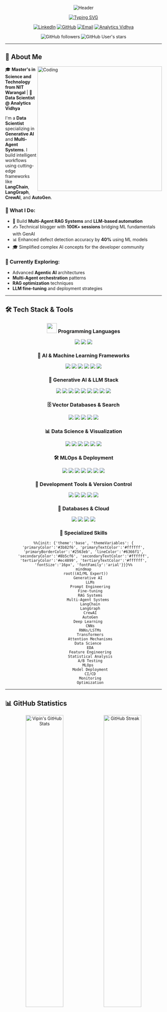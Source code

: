 <div align="center">

![Header](https://capsule-render.vercel.app/api?type=waving&color=gradient&customColorList=6,11,20&height=300&section=header&text=Vipin%20Vashisth&fontSize=80&fontColor=fff&animation=fadeIn&fontAlignY=38&desc=Data%20Scientist%20|%20Generative%20AI%20Specialist%20|%20Multi-Agent%20Systems%20Expert&descAlignY=55&descAlign=50)

[![Typing SVG](https://readme-typing-svg.herokuapp.com?font=Fira+Code&weight=600&size=22&pause=1000&color=6366F1&center=true&vCenter=true&random=false&width=800&lines=🤖+Building+Intelligent+AI+Systems+with+LLMs;🔗+Multi-Agent+Systems+%26+Agentic+Frameworks;📚+100K%2B+Blog+Sessions+on+Analytics+Vidhya;⚡+60%25+Workflow+Efficiency+Improvement;🎯+Bridging+ML+Fundamentals+with+GenAI;🚀+Passionate+about+AI+Research+%26+Innovation)](https://git.io/typing-svg)

</div>

<div align="center">

[![LinkedIn](https://img.shields.io/badge/LinkedIn-0077B5?style=for-the-badge&logo=linkedin&logoColor=white)](https://www.linkedin.com/in/vipinvsist/)
[![GitHub](https://img.shields.io/badge/GitHub-100000?style=for-the-badge&logo=github&logoColor=white)](https://github.com/vipinvsist)
[![Email](https://img.shields.io/badge/Email-D14836?style=for-the-badge&logo=gmail&logoColor=white)](mailto:vashistvipin42@gmail.com)
[![Analytics Vidhya](https://img.shields.io/badge/Analytics_Vidhya-00D9FF?style=for-the-badge&logo=google-analytics&logoColor=white)](https://www.analyticsvidhya.com/blog/author/vipinvsist/)

![GitHub followers](https://img.shields.io/github/followers/vipinvsist?style=for-the-badge&color=blue&logo=github)
![GitHub User's stars](https://img.shields.io/github/stars/vipinvsist?style=for-the-badge&color=yellow&logo=github)

</div>

---

## 🚀 About Me

<img align="right" alt="Coding" width="400" src="https://raw.githubusercontent.com/abhisheknaiidu/abhisheknaiidu/master/code.gif">

🎓 **Master's in Science and Technology from NIT Warangal** | 💼 **Data Scientist @ Analytics Vidhya**

I'm a **Data Scientist** specializing in **Generative AI** and **Multi-Agent Systems**. I build intelligent workflows using cutting-edge frameworks like **LangChain**, **LangGraph**, **CrewAI**, and **AutoGen**.

### 🎯 What I Do:
- 🤖 Build **Multi-Agent RAG Systems** and **LLM-based automation**
- ✍️ Technical blogger with **100K+ sessions** bridging ML fundamentals with GenAI
- 📊 Enhanced defect detection accuracy by **40%** using ML models
- 🎓 Simplified complex AI concepts for the developer community

### 🌱 Currently Exploring:
- Advanced **Agentic AI** architectures
- **Multi-Agent orchestration** patterns
- **RAG optimization** techniques
- **LLM fine-tuning** and deployment strategies

---

## 🛠️ Tech Stack & Tools

<div align="center">

### <img src="https://media2.giphy.com/media/QssGEmpkyEOhBCb7e1/giphy.gif?cid=ecf05e47a0n3gi1bfqntqmob8g9aid1oyj2wr3ds3mg700bl&rid=giphy.gif" width="32"> Programming Languages

<p>
    <img src="https://img.shields.io/badge/Python-FFD43B?style=for-the-badge&logo=python&logoColor=blue" />
    <img src="https://img.shields.io/badge/C%2B%2B-00599C?style=for-the-badge&logo=c%2B%2B&logoColor=white" />
    <img src="https://img.shields.io/badge/MySQL-005C84?style=for-the-badge&logo=mysql&logoColor=white" />
</p>

### 🤖 AI & Machine Learning Frameworks

<p>
    <img src="https://img.shields.io/badge/PyTorch-EE4C2C?style=for-the-badge&logo=pytorch&logoColor=white" />
    <img src="https://img.shields.io/badge/TensorFlow-FF6F00?style=for-the-badge&logo=tensorflow&logoColor=white" />
    <img src="https://img.shields.io/badge/Keras-FF0000?style=for-the-badge&logo=keras&logoColor=white" />
    <img src="https://img.shields.io/badge/scikit--learn-F7931E?style=for-the-badge&logo=scikit-learn&logoColor=white" />
    <img src="https://img.shields.io/badge/OpenCV-27338e?style=for-the-badge&logo=OpenCV&logoColor=white" />
    <img src="https://img.shields.io/badge/YOLO-00FFFF?style=for-the-badge&logo=yolo&logoColor=black" />
</p>

### 🧠 Generative AI & LLM Stack

<p>
    <img src="https://img.shields.io/badge/🤗_Hugging_Face-FFD21E?style=for-the-badge&logoColor=black" />
    <img src="https://img.shields.io/badge/🦜_LangChain-1C3C3C?style=for-the-badge" />
    <img src="https://img.shields.io/badge/🕸️_LangGraph-121212?style=for-the-badge" />
    <img src="https://img.shields.io/badge/🚢_CrewAI-6366F1?style=for-the-badge" />
    <img src="https://img.shields.io/badge/⚡_AutoGen-8B5CF6?style=for-the-badge" />
    <img src="https://img.shields.io/badge/📚_RAG-10B981?style=for-the-badge" />
    <img src="https://img.shields.io/badge/OpenAI-412991?style=for-the-badge&logo=openai&logoColor=white" />
    <img src="https://img.shields.io/badge/Anthropic-191919?style=for-the-badge&logo=anthropic&logoColor=white" />
    <img src="https://img.shields.io/badge/Gemini-8E75B2?style=for-the-badge&logo=google-gemini&logoColor=white" />
</p>

### 🗄️ Vector Databases & Search

<p>
    <img src="https://img.shields.io/badge/Pinecone-000000?style=for-the-badge&logo=pinecone&logoColor=white" />
    <img src="https://img.shields.io/badge/ChromaDB-FF6584?style=for-the-badge" />
    <img src="https://img.shields.io/badge/FAISS-0467DF?style=for-the-badge&logo=meta&logoColor=white" />
    <img src="https://img.shields.io/badge/Weaviate-00C7B7?style=for-the-badge&logo=weaviate&logoColor=white" />
    <img src="https://img.shields.io/badge/Qdrant-DC244C?style=for-the-badge" />
</p>

### 📊 Data Science & Visualization

<p>
    <img src="https://img.shields.io/badge/Pandas-150458?style=for-the-badge&logo=pandas&logoColor=white" />
    <img src="https://img.shields.io/badge/NumPy-013243?style=for-the-badge&logo=numpy&logoColor=white" />
    <img src="https://img.shields.io/badge/Plotly-3F4F75?style=for-the-badge&logo=plotly&logoColor=white" />
    <img src="https://img.shields.io/badge/Matplotlib-11557c?style=for-the-badge&logo=python&logoColor=white" />
    <img src="https://img.shields.io/badge/Seaborn-3776AB?style=for-the-badge&logo=python&logoColor=white" />
    <img src="https://img.shields.io/badge/Jupyter-F37626?style=for-the-badge&logo=jupyter&logoColor=white" />
</p>

### 🛠️ MLOps & Deployment

<p>
    <img src="https://img.shields.io/badge/Docker-2496ED?style=for-the-badge&logo=docker&logoColor=white" />
    <img src="https://img.shields.io/badge/AWS-232F3E?style=for-the-badge&logo=amazon-aws&logoColor=white" />
    <img src="https://img.shields.io/badge/Streamlit-FF4B4B?style=for-the-badge&logo=streamlit&logoColor=white" />
    <img src="https://img.shields.io/badge/Gradio-FB7900?style=for-the-badge&logo=gradio&logoColor=white" />
    <img src="https://img.shields.io/badge/FastAPI-009688?style=for-the-badge&logo=fastapi&logoColor=white" />
    <img src="https://img.shields.io/badge/Hugging_Face_Spaces-FFD21E?style=for-the-badge&logo=huggingface&logoColor=black" />
    <img src="https://img.shields.io/badge/Flask-000000?style=for-the-badge&logo=flask&logoColor=white" />
</p>

### 🔧 Development Tools & Version Control

<p>
    <img src="https://img.shields.io/badge/Git-F05032?style=for-the-badge&logo=git&logoColor=white" />
    <img src="https://img.shields.io/badge/GitHub-181717?style=for-the-badge&logo=github&logoColor=white" />
    <img src="https://img.shields.io/badge/VS_Code-007ACC?style=for-the-badge&logo=visual-studio-code&logoColor=white" />
    <img src="https://img.shields.io/badge/Colab-F9AB00?style=for-the-badge&logo=googlecolab&logoColor=white" />
    <img src="https://img.shields.io/badge/n8n-EA4B71?style=for-the-badge&logo=n8n&logoColor=white" />
</p>

### 💾 Databases & Cloud

<p>
    <img src="https://img.shields.io/badge/PostgreSQL-316192?style=for-the-badge&logo=postgresql&logoColor=white" />
    <img src="https://img.shields.io/badge/MongoDB-4EA94B?style=for-the-badge&logo=mongodb&logoColor=white" />
    <img src="https://img.shields.io/badge/SQLite-07405E?style=for-the-badge&logo=sqlite&logoColor=white" />
    <img src="https://img.shields.io/badge/MySQL-005C84?style=for-the-badge&logo=mysql&logoColor=white" />
</p>

</div>

<div align="center">

### 🎯 Specialized Skills
```mermaid
%%{init: {'theme':'base', 'themeVariables': { 'primaryColor':'#3b82f6', 'primaryTextColor':'#ffffff', 'primaryBorderColor':'#2563eb', 'lineColor':'#6366f1', 'secondaryColor':'#8b5cf6', 'secondaryTextColor':'#ffffff', 'tertiaryColor':'#ec4899', 'tertiaryTextColor':'#ffffff', 'fontSize':'16px', 'fontFamily':'arial'}}}%%
mindmap
  root((AI/ML Expert))
    Generative AI
      LLMs
      Prompt Engineering
      Fine-tuning
      RAG Systems
    Multi-Agent Systems
      LangChain
      LangGraph
      CrewAI
      AutoGen
    Deep Learning
      CNNs
      RNNs/LSTMs
      Transformers
      Attention Mechanisms
    Data Science
      EDA
      Feature Engineering
      Statistical Analysis
      A/B Testing
    MLOps
      Model Deployment
      CI/CD
      Monitoring
      Optimization
```

</div>

---

## 📊 GitHub Statistics

<div align="center">
  <img width="49%" src="https://github-readme-stats.vercel.app/api?username=vipinvsist&show_icons=true&theme=radical&hide_border=true&bg_color=0D1117&title_color=6366F1&icon_color=6366F1&text_color=FFFFFF&count_private=true" alt="Vipin's GitHub Stats" />
  <img width="49%" src="https://github-readme-streak-stats.herokuapp.com/?user=vipinvsist&theme=radical&hide_border=true&background=0D1117&ring=6366F1&fire=FF6B6B&currStreakLabel=6366F1" alt="GitHub Streak" />
</div>

<div align="center">
  <img width="49%" src="https://github-readme-stats.vercel.app/api/top-langs/?username=vipinvsist&layout=compact&theme=radical&hide_border=true&bg_color=0D1117&title_color=6366F1&text_color=FFFFFF&langs_count=10" alt="Top Languages" />
  <img width="49%" src="https://github-contributor-stats.vercel.app/api?username=vipinvsist&theme=radical&hide_border=true&bg_color=0D1117&title_color=6366F1&text_color=FFFFFF" alt="Contribution Stats" />
</div>

<div align="center">
  <img src="https://github-readme-activity-graph.vercel.app/graph?username=vipinvsist&theme=react-dark&hide_border=true&area=true&bg_color=0D1117&color=6366F1&line=6366F1&point=FF6B6B" width="98%" alt="Contribution Graph" />
</div>

---

## 🎯 Projects

<div align="center">

### 🤖 Autograder - AI Evaluation System

<img src="https://img.shields.io/badge/Status-Active-success?style=flat-square" /> <img src="https://img.shields.io/badge/Type-AI%20Evaluation-blue?style=flat-square" /> <img src="https://img.shields.io/badge/Impact-High-orange?style=flat-square" />

Developed a robust framework to automatically evaluate the performance and compliance of RAG pipelines and agentic workflows. The system defines critical metrics for accuracy including Precision@k and F1-score, ensuring quality assessment of AI-powered solutions. This comprehensive evaluation framework provides actionable insights for optimizing RAG systems and multi-agent workflows.

**Tech Stack:** `Python` `NLP` `LLMs` `RAG Evaluation` `Metrics Framework` `Automation`

---

### 💬 Blog Website Chatbot - Intelligent Learning Assistant

<img src="https://img.shields.io/badge/Status-Active-success?style=flat-square" /> <img src="https://img.shields.io/badge/Type-Multi--Agent%20RAG-blue?style=flat-square" /> <img src="https://img.shields.io/badge/Users-Growing-green?style=flat-square" />

Designed and implemented a dynamic blog chatbot that leverages both current and related blog content to answer user queries. Integrated an agent-based RAG system, allowing the chatbot to not only resolve queries but also generate personalized learning paths based on available resources. Users can further customize their learning roadmap within the same session, enhancing the personalization and interactivity of the platform.

**Tech Stack:** `LangChain` `Agent-based RAG` `Multi-Agent Systems` `Streamlit` `Vector DB` `Personalization Engine`

---

### 🎯 Query Resolution System - AI-Powered Support

<img src="https://img.shields.io/badge/Status-Production-success?style=flat-square" /> <img src="https://img.shields.io/badge/Efficiency-60%25%20↑-brightgreen?style=flat-square" /> <img src="https://img.shields.io/badge/Type-Agentic%20AI-blue?style=flat-square" />

Developed an AI-powered query resolution system that integrates RAG (Retrieval-Augmented Generation) and Agentic AI to boost response accuracy and efficiency by over 60%. The system orchestrates multi-agent workflows using CrewAI for streamlined agent coordination and LangChain for LLM-based retrieval, enabling precise and context-aware query handling across a variety of domains.

**Tech Stack:** `CrewAI` `LangChain` `RAG` `Agentic AI` `Multi-Agent Orchestration` `Context Management`

---

### 🏥 Smart Health Assistant - Personalized Wellness Platform

<img src="https://img.shields.io/badge/Status-Active-success?style=flat-square" /> <img src="https://img.shields.io/badge/Type-Health%20AI-blue?style=flat-square" /> <img src="https://img.shields.io/badge/Personalization-AI--Driven-purple?style=flat-square" />

Built a Smart Health Assistant that gathers user-specific data to provide personalized health recommendations. Utilizing specialized AI agents, the assistant delivers tailored meal plans and creates customized workout schedules. The system provides a comprehensive, individualized health plan designed to optimize well-being, empowering users to track and improve their physical health efficiently.

**Tech Stack:** `Multi-Agent Systems` `Python` `AI/ML` `Data Processing` `Personalization` `LangChain` `AutoGen`

</div>

---


## 🎓 Education & Certifications

<div align="center">

### 🏛️ Education
**Master's in Science and Technology** - Electronics Specialization | National Institute of Technology, Warangal  
**Bachelor of Science** | Pt. Neki Ram Sharma Govt. College

### 🏆 Certifications
[![Machine Learning Specialization](https://img.shields.io/badge/Stanford-Machine_Learning_Specialization-red?style=for-the-badge&logo=stanford)](https://www.coursera.org/account/accomplishments/specialization/certificate/Q6T9SAZ5SLN6)
[![Complete Generative AI Course](https://img.shields.io/badge/Udemy-Generative_AI_with_LangChain-purple?style=for-the-badge&logo=udemy)](https://www.udemy.com/certificate/UC-3bcfbd6a-f475-4743-88a1-e009262b56c7/)
[![CISCO](https://img.shields.io/badge/CISCO-Data_Analytics_Essentials-blue?style=for-the-badge&logo=cisco)](https://drive.google.com/drive/folders/1M-eDsKPwKg8XU-fQo_r75HN9jvDxXub_)
![HackerRank](https://img.shields.io/badge/HackerRank-Gold_Badge-yellow?style=for-the-badge&logo=hackerrank&logoColor=black)

</div>

---

<!-- ## 🏆 GitHub Trophies

<div align="center">
  
[![trophy](https://github-profile-trophy.vercel.app/?username=vipinvsist&theme=radical&no-frame=true&no-bg=true&margin-w=4&column=7)](https://github.com/ryo-ma/github-profile-trophy)

</div>

--- -->
## 🌟 Areas of Interest

<div align="center">

<table>
<tr>
<td align="center" width="20%">
<img src="https://img.icons8.com/fluency/96/000000/artificial-intelligence.png" width="50"/><br/>
<b>Generative AI</b><br/>
<sub>LLMs • RAG • Fine-tuning</sub>
</td>
<td align="center" width="20%">
<img src="https://img.icons8.com/color/96/000000/bot.png" width="50"/><br/>
<b>Multi-Agent Systems</b><br/>
<sub>LangChain • CrewAI • AutoGen</sub>
</td>
<td align="center" width="20%">
<img src="https://img.icons8.com/fluency/96/000000/brain.png" width="50"/><br/>
<b>Deep Learning</b><br/>
<sub>CNNs • Transformers • RNNs</sub>
</td>
<td align="center" width="20%">
<img src="https://img.icons8.com/fluency/96/000000/combo-chart.png" width="50"/><br/>
<b>Data Science</b><br/>
<sub>ML • Analytics • Visualization</sub>
</td>
<td align="center" width="20%">
<img src="https://img.icons8.com/fluency/96/000000/artificial-intelligence.png" width="50"/><br/>
<b>Machine Learning</b><br/>
<sub>Supervised • Unsupervised • Ensemble</sub>
</td>
</tr>
<tr>
<td align="center" width="20%">
<img src="https://img.icons8.com/fluency/96/000000/chat.png" width="50"/><br/>
<b>NLP</b><br/>
<sub>Text Processing • Embeddings • Transformers</sub>
</td>
<td align="center" width="20%">
<img src="https://img.icons8.com/fluency/96/000000/database.png" width="50"/><br/>
<b>RAG Architectures</b><br/>
<sub>Vector DBs • Semantic Search</sub>
</td>
<td align="center" width="20%">
<img src="https://img.icons8.com/fluency/96/000000/rocket.png" width="50"/><br/>
<b>MLOps</b><br/>
<sub>Deployment • CI/CD • Monitoring</sub>
</td>
<td align="center" width="20%">
<img src="https://img.icons8.com/fluency/96/000000/camera.png" width="50"/><br/>
<b>Computer Vision</b><br/>
<sub>Object Detection • Classification</sub>
</td>
<td align="center" width="20%">
<img src="https://img.icons8.com/fluency/96/000000/test-tube.png" width="50"/><br/>
<b>AI Research</b><br/>
<sub>Innovation • Experimentation</sub>
</td>
</tr>
</table>

</div>
---

## 🤝 Let's Connect & Collaborate!

<div align="center">

### 💬 I'm always interested in:
🔹 **Generative AI Projects** | 🔹 **Multi-Agent Systems** | 🔹 **RAG Applications** | 🔹 **Data Science** | 🔹 **Technical Collaborations**

### 📫 Reach Out:
[![LinkedIn](https://img.shields.io/badge/LinkedIn-Connect-0077B5?style=for-the-badge&logo=linkedin)](https://www.linkedin.com/in/vipinvsist/)
[![Email](https://img.shields.io/badge/Email-Contact-D14836?style=for-the-badge&logo=gmail&logoColor=white)](mailto:vashistvipin42@gmail.com)
[![GitHub](https://img.shields.io/badge/GitHub-Follow-100000?style=for-the-badge&logo=github)](https://github.com/vipinvsist)

### ✍️ Read My Blogs:
[![Analytics Vidhya 1](https://img.shields.io/badge/Profile_1-vipinvsist-00D9FF?style=for-the-badge&logo=google-analytics)](https://www.analyticsvidhya.com/blog/author/vipinvsist/)
[![Analytics Vidhya 2](https://img.shields.io/badge/Profile_2-vipin355333-00D9FF?style=for-the-badge&logo=google-analytics)](https://www.analyticsvidhya.com/blog/author/vipin355333/)

---

<img src="https://capsule-render.vercel.app/api?type=waving&color=gradient&customColorList=6,11,20&height=100&section=footer" width="100%" />

</div>
